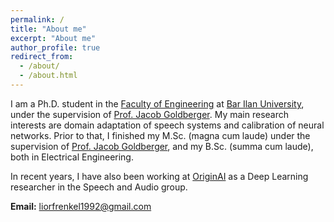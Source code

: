 ```yaml
---
permalink: /
title: "About me"
excerpt: "About me"
author_profile: true
redirect_from: 
  - /about/
  - /about.html
---
```


I am a Ph.D. student in the [Faculty of Engineering](https://engineering.biu.ac.il/en) at [Bar Ilan University](https://www.biu.ac.il/en), under the supervision of [Prof. Jacob Goldberger](http://www.eng.biu.ac.il/goldbej/). My main research interests are domain adaptation of speech systems and calibration of neural networks. Prior to that, I finished my M.Sc. (magna cum laude) under the supervision of [Prof. Jacob Goldberger](http://www.eng.biu.ac.il/goldbej/), and my B.Sc. (summa cum laude), both in Electrical Engineering.

In recent years, I have also been working at [OriginAI](https://il.linkedin.com/company/originai) as a Deep Learning researcher in the Speech and Audio group.

**Email:** liorfrenkel1992@gmail.com


